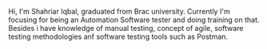Hi, I'm Shahriar Iqbal, graduated from Brac university. Currently I'm focusing for being an Automation Software tester and doing training on that. 
Besides i have knowledge of manual testing, concept of agile, software testing methodologies anf software testing tools such as Postman.
